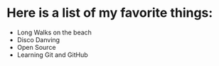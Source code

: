 # Here is a list of my favorite things:
- Long Walks on the beach
- Disco Danving
- Open Source
- Learning Git and GitHub
